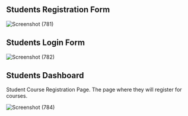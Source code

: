 ## Students Registration Form

![Screenshot (781)](https://github.com/wassi10/Student-Management/assets/91429665/ef46b218-0e23-4f0c-8ae3-80c6aa58b7c4)

## Students Login Form
![Screenshot (782)](https://github.com/wassi10/Student-Management/assets/91429665/4bb631e7-9447-44c5-8b76-332abed55284)

## Students Dashboard
Student Course Registration Page. The page where they will register for courses.

![Screenshot (784)](https://github.com/wassi10/Student-Management/assets/91429665/8b8b79cd-f613-4d5d-99ff-f089aebf83ca)
